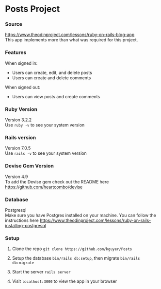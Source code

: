 # Posts Project

### Source
https://www.theodinproject.com/lessons/ruby-on-rails-blog-app   
This app implements more than what was required for this project.

### Features
When signed in:
- Users can create, edit, and delete posts
- Users can create and delete comments

When signed out:
- Users can view posts and create comments

### Ruby Version
Version 3.2.2  
Use `ruby -v` to see your system version

### Rails version
Version 7.0.5  
Use `rails -v` to see your system version

### Devise Gem Version
Version 4.9  
To add the Devise gem check out the README here https://github.com/heartcombo/devise

### Database
Postgresql  
Make sure you have Postgres installed on your machine. You can follow the instructions here https://www.theodinproject.com/lessons/ruby-on-rails-installing-postgresql

### Setup
1. Clone the repo `git clone https://github.com/kguyer/Posts`

2. Setup the database `bin/rails db:setup`, then migrate `bin/rails db:migrate`

3. Start the server `rails server`

4. Visit `localhost:3000` to view the app in your browser